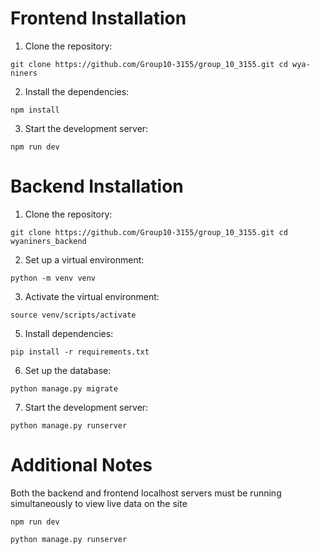 # Frontend Installation
  1. Clone the repository:

    git clone https://github.com/Group10-3155/group_10_3155.git cd wya-niners
  2. Install the dependencies:

    npm install
  3. Start the development server:

    npm run dev

# Backend Installation
  1. Clone the repository:

    git clone https://github.com/Group10-3155/group_10_3155.git cd wyaniners_backend
  2. Set up a virtual environment:

    python -m venv venv
  3. Activate the virtual environment:

    source venv/scripts/activate

  5. Install dependencies:

    pip install -r requirements.txt
  6. Set up the database:

    python manage.py migrate
  7. Start the development server:

    python manage.py runserver

# Additional Notes
Both the backend and frontend localhost servers must be running simultaneously to view live data on the site

    npm run dev

    python manage.py runserver
